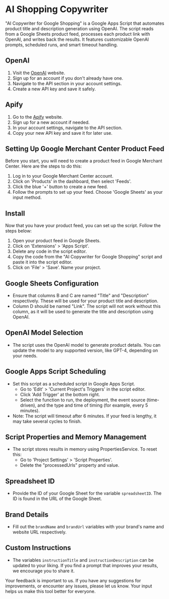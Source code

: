 # AI Shopping Copywriter

"AI Copywriter for Google Shopping" is a Google Apps Script that automates product title and description generation using OpenAI. The script reads from a Google Sheets product feed, processes each product link with OpenAI, and writes back the results. It features customizable OpenAI prompts, scheduled runs, and smart timeout handling.

## OpenAI

1. Visit the [OpenAI](https://openai.com/blog/openai-api) website.
2. Sign up for an account if you don't already have one.
3. Navigate to the API section in your account settings.
4. Create a new API key and save it safely.

## Apify

1. Go to the [Apify](https://console.apify.com/sign-up) website.
2. Sign up for a new account if needed.
3. In your account settings, navigate to the API section.
4. Copy your new API key and save it for later use.

## Setting Up Google Merchant Center Product Feed

Before you start, you will need to create a product feed in Google Merchant Center. Here are the steps to do this:

1. Log in to your Google Merchant Center account.
2. Click on 'Products' in the dashboard, then select 'Feeds'.
3. Click the blue '+' button to create a new feed.
4. Follow the prompts to set up your feed. Choose 'Google Sheets' as your input method.

## Install

Now that you have your product feed, you can set up the script. Follow the steps below:

1. Open your product feed in Google Sheets.
2. Click on 'Extensions' > 'Apps Script'.
3. Delete any code in the script editor.
4. Copy the code from the "AI Copywriter for Google Shopping" script and paste it into the script editor.
5. Click on 'File' > 'Save'. Name your project.

## Google Sheets Configuration

- Ensure that columns B and C are named "Title" and "Description" respectively. These will be used for your product title and description.
- Column D should be named "Link". The script will not work without this column, as it will be used to generate the title and description using OpenAI.

## OpenAI Model Selection

- The script uses the OpenAI model to generate product details. You can update the model to any supported version, like GPT-4, depending on your needs.

## Google Apps Script Scheduling

- Set this script as a scheduled script in Google Apps Script.
  - Go to 'Edit' > 'Current Project's Triggers' in the script editor.
  - Click 'Add Trigger' at the bottom right.
  - Select the function to run, the deployment, the event source (time-driven), and the type and time of timing (for example, every 5 minutes).
- Note: The script will timeout after 6 minutes. If your feed is lengthy, it may take several cycles to finish.

## Script Properties and Memory Management

- The script stores results in memory using PropertiesService. To reset this:
  - Go to 'Project Settings' > 'Script Properties'.
  - Delete the "processedUrls" property and value.

## Spreadsheet ID

- Provide the ID of your Google Sheet for the variable `spreadsheetID`. The ID is found in the URL of the Google Sheet.

## Brand Details

- Fill out the `brandName` and `brandUrl` variables with your brand's name and website URL respectively.

## Custom Instructions

- The variables `instructionTitle` and `instructionDescription` can be updated to your liking. If you find a prompt that improves your results, we encourage you to share it.

Your feedback is important to us. If you have any suggestions for improvements, or encounter any issues, please let us know. Your input helps us make this tool better for everyone.

